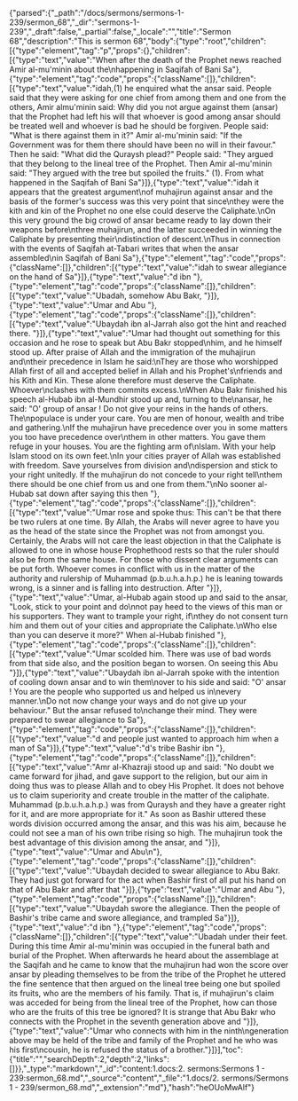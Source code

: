 {"parsed":{"_path":"/docs/sermons/sermons-1-239/sermon_68","_dir":"sermons-1-239","_draft":false,"_partial":false,"_locale":"","title":"Sermon 68","description":"This is sermon 68","body":{"type":"root","children":[{"type":"element","tag":"p","props":{},"children":[{"type":"text","value":"When after the death of the Prophet news reached Amir al-mu'minin about the\nhappening in Saqifah of Bani Sa"},{"type":"element","tag":"code","props":{"className":[]},"children":[{"type":"text","value":"idah,(1) he enquired what the ansar said. People said that they were asking for one chief from among them and one from the others, Amir almu'minin said: Why did you not argue against them (ansar) that the Prophet had left his will that whoever is good among ansar should be treated well and whoever is bad he should be forgiven. People said: \"What is there against them in it?\" Amir al-mu'minin said: \"If the Government was for them there should have been no will in their favour.\" Then he said: \"What did the Quraysh plead?\" People said: \"They argued that they belong to the lineal tree of the Prophet. Then Amir al-mu'minin said: \"They argued with the tree but spoiled the fruits.\" (1). From what happened in the Saqifah of Bani Sa"}]},{"type":"text","value":"idah it appears that the greatest argument\nof muhajirun against ansar and the basis of the former's success was this very point that since\nthey were the kith and kin of the Prophet no one else could deserve the Caliphate.\nOn this very ground the big crowd of ansar became ready to lay down their weapons before\nthree muhajirun, and the latter succeeded in winning the Caliphate by presenting their\ndistinction of descent.\nThus in connection with the events of Saqifah at-Tabari writes that when the ansar assembled\nin Saqifah of Bani Sa"},{"type":"element","tag":"code","props":{"className":[]},"children":[{"type":"text","value":"idah to swear allegiance on the hand of Sa"}]},{"type":"text","value":"d ibn "},{"type":"element","tag":"code","props":{"className":[]},"children":[{"type":"text","value":"Ubadah, somehow Abu Bakr, "}]},{"type":"text","value":"Umar and Abu "},{"type":"element","tag":"code","props":{"className":[]},"children":[{"type":"text","value":"Ubaydah ibn al-Jarrah also got the hint and reached there. "}]},{"type":"text","value":"Umar had thought out something for this occasion and he rose to speak but Abu Bakr stopped\nhim, and he himself stood up. After praise of Allah and the immigration of the muhajirun and\ntheir precedence in Islam he said:\nThey are those who worshipped Allah first of all and accepted belief in Allah and his Prophet's\nfriends and his Kith and Kin. These alone therefore must deserve the Caliphate. Whoever\nclashes with them commits excess.\nWhen Abu Bakr finished his speech al-Hubab ibn al-Mundhir stood up and, turning to the\nansar, he said: \"O' group of ansar ! Do not give your reins in the hands of others. The\npopulace is under your care. You are men of honour, wealth and tribe and gathering.\nIf the muhajirun have precedence over you in some matters you too have precedence over\nthem in other matters. You gave them refuge in your houses. You are the fighting arm of\nIslam. With your help Islam stood on its own feet.\nIn your cities prayer of Allah was established with freedom. Save yourselves from division and\ndispersion and stick to your right unitedly. If the muhajirun do not concede to your right tell\nthem there should be one chief from us and one from them.\"\nNo sooner al-Hubab sat down after saying this then "},{"type":"element","tag":"code","props":{"className":[]},"children":[{"type":"text","value":"Umar rose and spoke thus: This can't be that there be two rulers at one time. By Allah, the Arabs will never agree to have you as the head of the state since the Prophet was not from amongst you. Certainly, the Arabs will not care the least objection in that the Caliphate is allowed to one in whose house Prophethood rests so that the ruler should also be from the same house. For those who dissent clear arguments can be put forth. Whoever comes in conflict with us in the matter of the authority and rulership of Muhammad (p.b.u.h.a.h.p.) he is leaning towards wrong, is a sinner and is falling into destruction. After "}]},{"type":"text","value":"Umar, al-Hubab again stood up and said to the ansar, \"Look, stick to your point and do\nnot pay heed to the views of this man or his supporters. They want to trample your right, if\nthey do not consent turn him and them out of your cities and appropriate the Caliphate.\nWho else than you can deserve it more?\" When al-Hubab finished "},{"type":"element","tag":"code","props":{"className":[]},"children":[{"type":"text","value":"Umar scolded him. There was use of bad words from that side also, and the position began to worsen. On seeing this Abu "}]},{"type":"text","value":"Ubaydah ibn al-Jarrah spoke with the intention of cooling down ansar and to win them\nover to his side and said: \"O' ansar ! You are the people who supported us and helped us in\nevery manner.\nDo not now change your ways and do not give up your behaviour.\" But the ansar refused to\nchange their mind. They were prepared to swear allegiance to Sa"},{"type":"element","tag":"code","props":{"className":[]},"children":[{"type":"text","value":"d and people just wanted to approach him when a man of Sa"}]},{"type":"text","value":"d's tribe Bashir ibn "},{"type":"element","tag":"code","props":{"className":[]},"children":[{"type":"text","value":"Amr al-Khazraji stood up and said: \"No doubt we came forward for jihad, and gave support to the religion, but our aim in doing thus was to please Allah and to obey His Prophet. It does not behove us to claim superiority and create trouble in the matter of the caliphate. Muhammad (p.b.u.h.a.h.p.) was from Quraysh and they have a greater right for it, and are more appropriate for it.\" As soon as Bashir uttered these words division occurred among the ansar, and this was his aim, because he could not see a man of his own tribe rising so high. The muhajirun took the best advantage of this division among the ansar, and "}]},{"type":"text","value":"Umar and Abu\n"},{"type":"element","tag":"code","props":{"className":[]},"children":[{"type":"text","value":"Ubaydah decided to swear allegiance to Abu Bakr. They had just got forward for the act when Bashir first of all put his hand on that of Abu Bakr and after that "}]},{"type":"text","value":"Umar and Abu "},{"type":"element","tag":"code","props":{"className":[]},"children":[{"type":"text","value":"Ubaydah swore the allegiance. Then the people of Bashir's tribe came and swore allegiance, and trampled Sa"}]},{"type":"text","value":"d ibn "},{"type":"element","tag":"code","props":{"className":[]},"children":[{"type":"text","value":"Ubadah under their feet. During this time Amir al-mu'minin was occupied in the funeral bath and burial of the Prophet. When afterwards he heard about the assemblage at the Saqifah and he came to know that the muhajirun had won the score over ansar by pleading themselves to be from the tribe of the Prophet he uttered the fine sentence that then argued on the lineal tree being one but spoiled its fruits, who are the members of his family. That is, if muhajirun's claim was acceded for being from the lineal tree of the Prophet, how can those who are the fruits of this tree be ignored? It is strange that Abu Bakr who connects with the Prophet in the seventh generation above and "}]},{"type":"text","value":"Umar who connects with him in the ninth\ngeneration above may be held of the tribe and family of the Prophet and he who was his first\ncousin, he is refused the status of a brother."}]}],"toc":{"title":"","searchDepth":2,"depth":2,"links":[]}},"_type":"markdown","_id":"content:1.docs:2. sermons:Sermons 1 - 239:sermon_68.md","_source":"content","_file":"1.docs/2. sermons/Sermons 1 - 239/sermon_68.md","_extension":"md"},"hash":"heOUoMwAlf"}